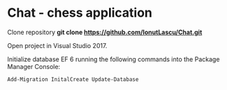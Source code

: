 # Chat - chess application

Clone repository
**git clone https://github.com/IonutLascu/Chat.git**

Open project in Visual Studio 2017.

Initialize database EF 6 running the following commands into the Package Manager Console:

`Add-Migration InitalCreate
Update-Database`

